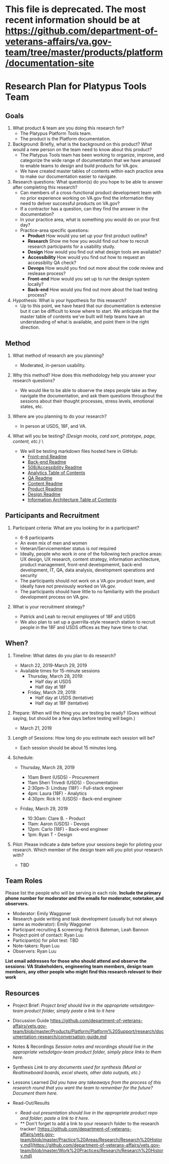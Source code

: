 # This file is deprecated. The most recent information should be at https://github.com/department-of-veterans-affairs/va.gov-team/tree/master/products/platform/documentation-site

# Research Plan for Platypus Tools Team

## Goals
1. What product & team are you doing this research for?
    - The Platypus Platform Tools team.
    - The product is the Platform documentation.
2. Background: Briefly, what is the background on this product? What would a new person on the team need to know about this product? 
    - The Platypus Tools team has been working to organize, improve, and categorize the wide range of documentation that we have amassed to enable teams to design and build products for VA.gov.
    - We have created master tables of contents within each practice area to make our documentation easier to navigate.
3. Research questions: What question(s) do you hope to be able to answer after completing this research? 
    - Can members of a cross-functional product development team with no prior experience working on VA.gov find the information they need to deliver successful products on VA.gov?
    - If a contractor has a question, can they find the answer in the documentation?
    - In your practice area, what is something you would do on your first day?
    - Practice-area specific questions:
        - **Product** How would you set up your first product outline?
        - **Research** Show me how you would find out how to recruit research participants for a usability study.
        - **Design** How would you find out what design tools are available?
        - **Accessibility** How would you find out how to request an accessiblity QA check?
        - **Devops** How would you find out more about the code review and reslease process?
        - **Front-end** How would you set up to run the design system locally?
        - **Back-end** How would you find out more about the load testing process?
4. Hypothesis: What is your hypothesis for this research? 
    - Up to this point, we have heard that our documentation is extensive but it can be difficult to know where to start. We anticipate that the master table of contents we've built will help teams have an understanding of what is available, and point them in the right direction.
    
## Method
1.	What method of research are you planning? 
     - Moderated, in-person usability.
  
2.	Why this method? How does this methodology help you answer your research questions? 
     - We would like to be able to observe the steps people take as they navigate the documentation, and ask them questions throughout the sessions about their thought processes, stress levels, emotional states, etc. 

3.	Where are you planning to do your research? 
     - In person at USDS, 18F, and VA.

4.	What will you be testing? *(Design mocks, card sort, prototype, page, content, etc.)* \
     - We will be testing markdown files hosted here in GitHub:
         - [Front-end Readme](https://github.com/department-of-veterans-affairs/vets.gov-team/blob/master/Practice%20Areas/Engineering/Frontend/Readme.md)
         - [Back-end Readme](https://github.com/department-of-veterans-affairs/vets.gov-team/blob/master/Practice%20Areas/Engineering/Backend/README.md)
         - [508/Accessibility Readme](https://github.com/department-of-veterans-affairs/vets.gov-team/blob/master/Practice%20Areas/Accessibility/Readme.md)
         - [Analytics Table of Contents](https://github.com/department-of-veterans-affairs/vets.gov-team/blob/master/Products/Analytics/TABLE_OF_CONTENTS.md)
         - [QA Readme](https://github.com/department-of-veterans-affairs/vets.gov-team/blob/master/Practice%20Areas/QA/Readme.md)
         - [Content Readme](https://github.com/department-of-veterans-affairs/vets.gov-team/blob/master/Practice%20Areas/Content/Readme.md)
         - [Product Readme](https://github.com/department-of-veterans-affairs/vets.gov-team/blob/master/Practice%20Areas/Product/Readme.md)
         - [Design Readme](https://github.com/department-of-veterans-affairs/vets.gov-team/blob/master/Practice%20Areas/Design/Readme.md)
         - [Information Architecture Table of Contents](https://github.com/department-of-veterans-affairs/vets.gov-team/blob/master/Products/Information%20Architecture/TABLE_OF_CONTENTS.md)
     

## Participants and Recruitment
1.	Participant criteria: What are you looking for in a participant?
     - 6-8 participants
     - An even mix of men and women
     - Veteran/Servicemember status is _not_ required
     - Ideally, people who work in one of the following tech practice areas: UX design, UX research, content strategy, information architecture, product management, front-end developmemnt, back-end development, IT, QA, data analysis, development operations and security
     - The participants should not work on a VA.gov product team, and ideally have not previously worked on VA.gov.
     - The participants should have little to no familiarity with the product development process on VA.gov.

2.	What is your recruitment strategy? 
     - Patrick and Leah to recruit employees of 18F and USDS
     - We also plan to set up a guerrilla-style research station to recruit people in the 18F and USDS offices as they have time to chat.

## When? 
1.	Timeline: What dates do you plan to do research? 
    - March 22, 2019-March 29, 2019
    - Available times for 15-minute sessions
        - Thursday, March 28, 2019: 
            - Half day at USDS
            - Half day at 18F
        - Friday, March 29, 2019: 
            - Half day at USDS (tentative)
            - Half day at 18F (tentative)

2.	Prepare: When will the thing you are testing be ready? (Goes without saying, but should be a few days before testing will begin.) 
    - March 21, 2019

3. Length of Sessions: How long do you estimate each session will be?
    - Each session should be about 15 minutes long.

4.	Schedule:
    - Thursday, March 28, 2019
        - 10am Brent (USDS) - Procurement
        - 11am Sheri Trivedi (USDS) - Documentation
        - 2:30pm-3: Lindsay (18F) - Full-stack engineer
        - 4pm: Laura (18F) - Analytics
        - 4:30pm: Rick H. (USDS) - Back-end engineer

    - Friday, March 29, 2019
        - 10:30am: Clare B. - Product
        - 11am: Aaron (USDS) - Devops
        - 12pm: Carlo (18F) - Back-end engineer
        - 1pm: Ryan T - Design

5.	Pilot: Please indicate a date before your sessions begin for piloting your research. Which member of the design team will you pilot your research with? 
    - TBD

## Team Roles
Please list the people who will be serving in each role. **Include the primary phone number for moderator and the emails for moderator, notetaker, and observers.** 
- Moderator: Emily Waggoner
- Research guide writing and task development (usually but not always same as moderator): Emily Waggoner
- Participant recruiting & screening: Patrick Bateman, Leah Bannon
- Project point of contact: Ryan Luu
- Participant(s) for pilot test: TBD
- Note-takers: Ryan Luu
- Observers: Ryan Luu

**List email addresses for those who should attend and observe the sessions: VA Stakeholders, engineering team members, design team members, any other people who might find this research relevant to their work**

## Resources
- Project Brief: 
*Project brief should live in the appropriate vetsdotgov-team product folder, simply paste a link to it here*

- Discussion Guide
https://github.com/department-of-veterans-affairs/vets.gov-team/blob/master/Products/Platform/Platform%20Support/research/documentation-research/conversation-guide.md

- Notes & Recordings
*Session notes and recordings should live in the appropriate vetsdotgov-team product folder, simply place links to them here.*

- Synthesis
*Link to any documents used for synthesis (Mural or Realtimeboard boards, excel sheets, other data outputs, etc.)* 

- Lessons Learned
*Did you have any takeaways from the process of this research round that you want the team to remember for the future? Document them here.* 

- Read-Out/Results
  - *Read-out presentation should live in the appropriate product repo and folder; paste a link to it here.* 
  - ** Don't forget to add a link to your research folder to the research tracker! [https://github.com/department-of-veterans-affairs/vets.gov-team/blob/master/Practice%20Areas/Research/Research%20History.md](https://github.com/department-of-veterans-affairs/vets.gov-team/blob/master/Work%20Practices/Research/Research%20History.md)
